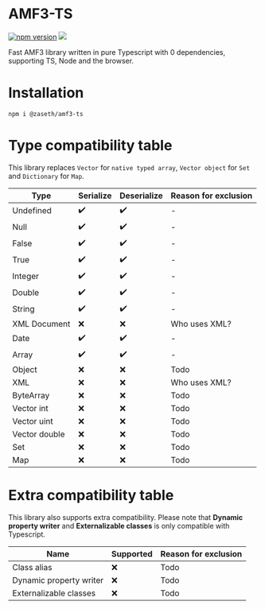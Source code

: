 # AMF3-TS

[![npm version](https://img.shields.io/npm/v/@zaseth/amf3-ts?style=flat-square)](https://www.npmjs.com/package/@zaseth/amf3-ts)
[![](https://data.jsdelivr.com/v1/package/npm/@zaseth/amf3-ts/badge)](https://www.jsdelivr.com/package/npm/@zaseth/amf3-ts)

Fast AMF3 library written in pure Typescript with 0 dependencies, supporting TS, Node and the browser.

# Installation

```
npm i @zaseth/amf3-ts
```

# Type compatibility table

This library replaces `Vector` for `native typed array`, `Vector object` for `Set` and `Dictionary` for `Map`.

| Type         | Serialize | Deserialize | Reason for exclusion |
|--------------|-----------|-------------|----------------------|
| Undefined    |✔️         |✔️           | -                    |
| Null         |✔️         |✔️           | -                    |
| False        |✔️         |✔️           | -                    |
| True         |✔️         |✔️           | -                    |
| Integer      |✔️         |✔️           | -                    |
| Double       |✔️         |✔️           | -                    |
| String       |✔️         |✔️           | -                    |
| XML Document |❌         |❌           | Who uses XML?        |
| Date         |✔️         |✔️           | -                    |
| Array        |✔️         |✔️           | -                    |
| Object       |❌         |❌           | Todo                 |
| XML          |❌         |❌           | Who uses XML?        |
| ByteArray    |❌         |❌           | Todo                 |
| Vector int   |❌         |❌           | Todo                 |
| Vector uint  |❌         |❌           | Todo                 |
| Vector double|❌         |❌           | Todo                 |
| Set          |❌         |❌           | Todo                 |
| Map          |❌         |❌           | Todo                 |

# Extra compatibility table

This library also supports extra compatibility. Please note that **Dynamic property writer** and **Externalizable classes** is only compatible with Typescript.

| Name                      | Supported | Reason for exclusion |
|---------------------------|-----------|----------------------|
| Class alias               |❌         | Todo                 |
| Dynamic property writer   |❌         | Todo                 |
| Externalizable classes    |❌         | Todo                 |

